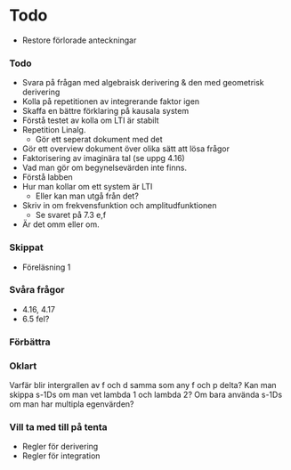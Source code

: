 # Todo
- Restore förlorade anteckningar
### Todo
- Svara på frågan med algebraisk derivering & den med geometrisk derivering
- Kolla på repetitionen av integrerande faktor igen
- Skaffa en bättre förklaring på kausala system
- Förstå testet av kolla om LTI är stabilt
- Repetition Linalg.
    - Gör ett seperat dokument med det 
- Gör ett overview dokument över olika sätt att lösa frågor
- Faktorisering av imaginära tal (se uppg 4.16)
- Vad man gör om begynelsevärden inte finns. 
- Förstå labben
- Hur man kollar om ett system är LTI
    - Eller kan man utgå från det?
- Skriv in om frekvensfunktion och amplitudfunktionen
    - Se svaret på 7.3 e,f
- Är det omm eller om. 
### Skippat
- Föreläsning 1

### Svåra frågor
- 4.16, 4.17
- 6.5 fel?
### Förbättra


### Oklart
Varfär blir intergrallen av f och d samma som any f och p delta?
Kan man skippa s-1Ds om man vet lambda 1 och lambda 2? Om bara använda s-1Ds om man har multipla egenvärden?


### Vill ta med till på tenta
- Regler för derivering
- Regler för integration


